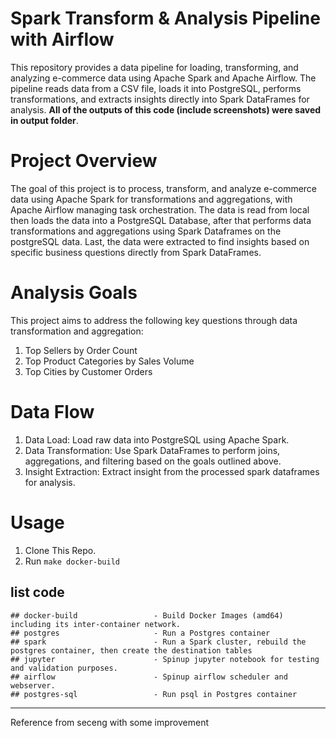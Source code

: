 # Spark Transform & Analysis Pipeline with Airflow

This repository provides a data pipeline for loading, transforming, and analyzing e-commerce data using Apache Spark and Apache Airflow. The pipeline reads data from a CSV file, loads it into PostgreSQL, performs transformations, and extracts insights directly into Spark DataFrames for analysis. **All of the outputs of this code (include screenshots) were saved in output folder**.

# Project Overview

The goal of this project is to process, transform, and analyze e-commerce data using Apache Spark for transformations and aggregations, with Apache Airflow managing task orchestration. The data is read from local then loads the data into a PostgreSQL Database, after that performs data transformations and aggregations using Spark Dataframes on the postgreSQL data. Last, the data were extracted to find insights based on specific business questions directly from Spark DataFrames.

# Analysis Goals

This project aims to address the following key questions through data transformation and aggregation:

1. Top Sellers by Order Count
2. Top Product Categories by Sales Volume
3. Top Cities by Customer Orders

# Data Flow

1. Data Load: Load raw data into PostgreSQL using Apache Spark.
2. Data Transformation: Use Spark DataFrames to perform joins, aggregations, and filtering based on the goals outlined above.
3. Insight Extraction: Extract insight from the processed spark dataframes for analysis.

# Usage

1. Clone This Repo.
2. Run `make docker-build`

## list code

```
## docker-build                 - Build Docker Images (amd64) including its inter-container network.
## postgres                     - Run a Postgres container
## spark                        - Run a Spark cluster, rebuild the postgres container, then create the destination tables
## jupyter                      - Spinup jupyter notebook for testing and validation purposes.
## airflow                      - Spinup airflow scheduler and webserver.
## postgres-sql                 - Run psql in Postgres container
```

---

Reference from seceng with some improvement
